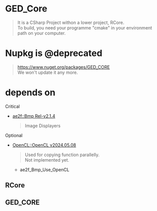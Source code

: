 # GED_Core
> It is a CSharp Project withon a lower project, RCore.  
> To build, you need your programme "cmake" in your environment path on your computer.

# Nupkg is @deprecated
> https://www.nuget.org/packages/GED_CORE  
> We won't update it any more.

# depends on
Critical
- [ae2f::Bmp Rel-v2.1.4](https://github.com/yuisanae2f/ae2f_Bmp/releases/tag/Rel-v2.1.4)
	> Image Displayers

Optional
- [OpenCL::OpenCL v2024.05.08](https://github.com/KhronosGroup/OpenCL-SDK/releases/tag/v2024.05.08)
	> Used for copying function parallelly.  
	> Not implemented yet.
	- ae2f_Bmp_Use_OpenCL

## RCore
## GED_CORE